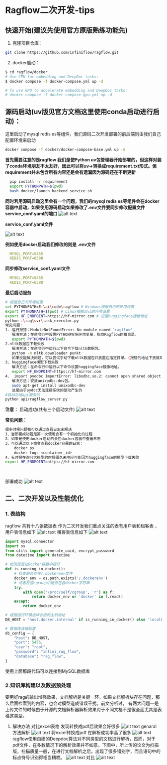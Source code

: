 # Ragflow二次开发-tips





## 快速开始(建议先使用官方原版熟练功能先)
1. 克隆项目仓库：
  ```bash
  git clone https://github.com/infiniflow/ragflow.git
  ```
2. docker启动：
  ```bash
  $ cd ragflow/docker
# Use CPU for embedding and DeepDoc tasks:
$ docker compose -f docker-compose.yml up -d

# To use GPU to accelerate embedding and DeepDoc tasks:
# docker compose -f docker-compose-gpu.yml up -d
```
## 源码启动(uv版见官方文档这里使用conda启动进行启动)：
这里启动了mysql redis es等组件，我们源码二次开发部署的前后端则由我们自己配置环境来启动
``` bash
docker compose -f docker/docker-compose-base.yml up -d
```
**首先需要注意的是ragflow 我们是使Python uv包管理器开始部署的，但这样对装了conda环境朋友不太友好，因此可以将uv->转换成requirement.txt形式。但requirement并未包含所有内容还是会有遗漏因为源码还在不断更新**
```bash
  pip install -r requirement
  export PYTHONPATH=$(pwd)
  bash docker/launch_backend_service.sh
```
**同时若用源码启动这里会有一个问题，我们的mysql redis es等组件会在docker容器中启动，如果使用源码启动如果修改了.env文件要同步修改配置文件service_conf.yaml的端口** 
![alt text](image.png)

**service_conf.yaml文件**

![alt text](image-1.png)

**例如使用docker启动我们修改的则是**
**.env文件**
```yaml
  MYSQL_PORT=5455
  REDIS_PORT=6380
```
**同步修改service_conf.yaml文件**
```yaml
  MYSQL_PORT=5455
  REDIS_PORT=6380
```
**最后启动服务**
```bash
# 根据自己的环境设置
set PYTHONPATH=E:\ai\code\ragflow # Windows根据自己的环境设置
export PYTHONPATH=$(pwd) # Linux根据自己的环境设置
export HF_ENDPOINT=https://hf-mirror.com # 设置huggingface镜像地址
python .\rag\svr\task_executor.py
常见问题：
1. 运行报错：ModuleNotFoundError: No module named 'ragflow'
   解决方法：在命令行中设置PYTHONPATH环境变量，指向Ragflow的根目录。
   export PYTHONPATH=$(pwd)
2.nltk数据包下载失败
   解决方法：在命令行中运行以下命令下载nltk数据包。
   python -m nltk.downloader punkt
   如果没能解决问题，可以尝试手动下载nltk数据包并放置在指定目录。(报错的地址下放就可以了 可以下载所有的包)
3. huggingface模型下载失败
   解决方法：在命令行中运行以下命令设置huggingface镜像地址。
   export HF_ENDPOINT=https://hf-mirror.com
4.  import pyodbc ImportError: libodbc.so.2: cannot open shared object file: No such file or directory
   解决方法：安装unixodbc-dev包。
   sudo apt-get install unixodbc-dev
   这是由于pydoc无法连接系统的驱动产生的
#启动后端api服务的
python api/ragflow_server.py
```
**注意：**
启动成功(共有三个启动文件)
![alt text](image-2.png)


**常见问题：**
``` bash
很多时候问题都可以通过查看日志来解决
1、当部署成功若是第一次使用会有一个初始化的过程
2、如果是使用docker启动的会在docker容器中查看日志
3、可以通过以下命令查看docker容器的日志：
    docker ps
    docker logs <container_id>
4、有时候在询问大模型的时候很久未响应可能因为huggingface的模型下载失败
export HF_ENDPOINT=https://hf-mirror.com 
   
   
```
部署成功
![alt text](image-3.png)

## 二、二次开发以及性能优化
### 1. 表结构 
ragflow 共有十八张数据表 作为二次开发我们重点关注的表有用户表和租客表 ，用户表信息如下
![alt text](image-4.png)
租客表信息如下
![alt text](image-5.png)
```python
import mysql.connector
import os
from utils import generate_uuid, encrypt_password
from datetime import datetime

# 检测是否在Docker容器中运行
def is_running_in_docker():
    # 检查是否存在/.dockerenv文件
    docker_env = os.path.exists('/.dockerenv')
    # 或者检查cgroup中是否包含docker字符串
    try:
        with open('/proc/self/cgroup', 'r') as f:
            return docker_env or 'docker' in f.read()
    except:
        return docker_env

# 根据运行环境选择合适的主机地址
DB_HOST = 'host.docker.internal' if is_running_in_docker() else 'localhost'

# 数据库连接配置
db_config = {
    "host": DB_HOST,
    "port": 5455,
    "user": "root",
    "password": "infini_rag_flow",
    "database": "rag_flow",
}

```
使用上面那段代码可以连接到MySQL数据库

### 2.知识库构建以及数据预处理
要用好rag的输出增强效果，文档解析是关键一环。如果文档解析块存在问题，那么后面检索到的内容，也会对模型造成错误干扰。前文分析过，
 有两大问题一是上传文件的时候由于开源的文档解析器解析效果对于不同文档不是很全面尤其是表格这类型。
1. 解决办法
 对比excel表格 发现转换成pdf后效果会好很多
![alt text](00f2295b0fc561206a265e0c155ac23.png)
genaral 方法解析 
![alt text](8d3a32504c92b240c37a28183b768c2.png)
将excel转换成pdf 在解析成功率高了很多
![alt text](52fb08d2f9e4c76ad00bdada9efd7a8.png)
ragflow使用自研的Deepdoc算法对不同类型的文档进行解析，然而，对于pdf文件，在多数情况下的解析效果并不如意。下图中，所上传的论文为扫描版，扫描质量一般，在进行文档解析之后，出现了很多错别字，而且语句中的标点符号识别得相当糟糕。
![alt text](image-6.png)
对比
![alt text](image-7.png)